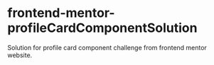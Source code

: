 # frontend-mentor-profileCardComponentSolution
Solution for profile card component challenge from frontend mentor website.

